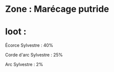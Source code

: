 # Zone : Marécage putride

# loot : 
Écorce Sylvestre : 40%

Corde d'arc Sylvestre : 25%

Arc Sylvestre : 2%


